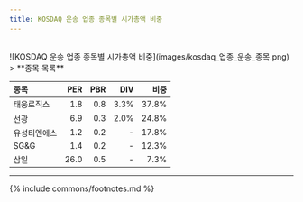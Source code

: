 ```yaml
---
title: KOSDAQ 운송 업종 종목별 시가총액 비중
---
```

<br>
![KOSDAQ 운송 업종 종목별 시가총액 비중](images/kosdaq_업종_운송_종목.png)

<br>
> **종목 목록<a id="list"></a>**

| **종목** | **PER** | **PBR** | **DIV** | **비중** |
| :------- | ------: | ------: | ------: | -------: |
| 태웅로직스 | 1.8 | 0.8 | 3.3% | 37.8% |
| 선광 | 6.9 | 0.3 | 2.0% | 24.8% |
| 유성티엔에스 | 1.2 | 0.2 | - | 17.8% |
| SG&G | 1.4 | 0.2 | - | 12.3% |
| 삼일 | 26.0 | 0.5 | - | 7.3% |

---
{% include commons/footnotes.md %}